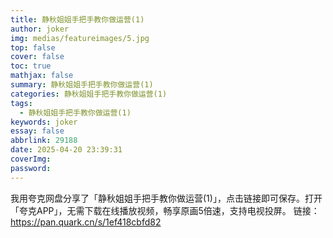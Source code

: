 ```yaml
---
title: 静秋姐姐手把手教你做运营(1)
author: joker
img: medias/featureimages/5.jpg
top: false
cover: false
toc: true
mathjax: false
summary: 静秋姐姐手把手教你做运营(1)
categories: 静秋姐姐手把手教你做运营(1)
tags:
  - 静秋姐姐手把手教你做运营(1)
keywords: joker
essay: false
abbrlink: 29188
date: 2025-04-20 23:39:31
coverImg:
password:
---
```


我用夸克网盘分享了「静秋姐姐手把手教你做运营(1)」，点击链接即可保存。打开「夸克APP」，无需下载在线播放视频，畅享原画5倍速，支持电视投屏。
链接：https://pan.quark.cn/s/1ef418cbfd82
